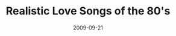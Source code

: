 ---
layout: media
category: media
title: "Realistic Love Songs of the 80's"
date: 2009-09-21
description: "Did we really mean all that stuff we sang about in those soaring power ballads of the 80's? If we get real about it, this is probably closer to what we REALLY meant to say."
video: "https://s3.amazonaws.com/crossroadsvideomessages/80sLoveSongs.mp4"
video-poster: "https://www.crossroads.net/uploadedfiles/80sLoveSongs-still.jpg"
---